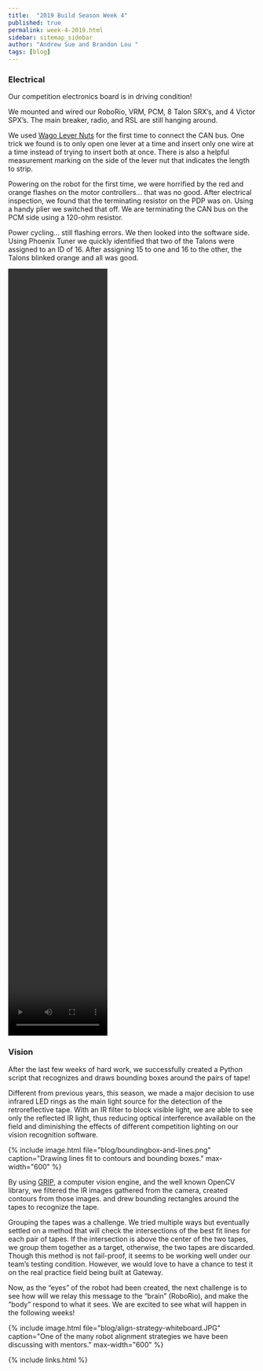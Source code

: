 ```yaml
---
title:  "2019 Build Season Week 4"
published: true
permalink: week-4-2019.html
sidebar: sitemap_sidebar
author: "Andrew Sue and Brandon Lou "
tags: [blog]
---
```


### Electrical

Our competition electronics board is in driving condition!

We mounted and wired our RoboRio, VRM, PCM,  8 Talon SRX’s, and 4 Victor SPX’s. The main breaker, radio, and RSL are still hanging around.

We used [Wago Lever Nuts](https://www.wago.com/221/us/) for the first time to connect the CAN bus. One trick we found is to only open one lever at a time and insert only one wire at a time instead of trying to insert both at once. There is also a helpful measurement marking on the side of the lever nut that indicates the length to strip.

Powering on the robot for the first time, we were horrified by the red and orange flashes on the motor controllers… that was no good. After electrical inspection, we found that the terminating resistor on the PDP was on. Using a handy plier we switched that off. We are terminating the CAN bus on the PCM side using a 120-ohm resistor.

Power cycling…  still flashing errors. We then looked into the software side. Using Phoenix Tuner we quickly identified that two of the Talons were assigned to an ID of 16. After assigning 15 to one and 16 to the other, the Talons blinked orange and all was good.

<video controls="controls" width="40%" height="40%" 
       name="First Drive" src="https://files.slack.com/files-pri/T0GL3JJPM-FFV86K1EW/download/image_from_ios.mov"></video>

### Vision

After the last few weeks of hard work, we successfully created a Python script that recognizes and draws bounding boxes around the pairs of tape!

Different from previous years, this season, we made a major decision to use infrared LED rings as the main light source for the detection of the retroreflective tape. With an IR filter to block visible light, we are able to see only the reflected IR light, thus reducing optical interference available on the field and diminishing the effects of different competition lighting on our vision recognition software.

{% include image.html file="blog/boundingbox-and-lines.png" caption="Drawing lines fit to contours and bounding boxes." max-width="600" %}

By using [GRIP](https://github.com/WPIRoboticsProjects/GRIP), a computer vision engine, and the well known OpenCV library, we filtered the IR images gathered from the camera, created contours from those images. and drew bounding rectangles around the tapes to recognize the tape.

Grouping the tapes was a challenge. We tried multiple ways but eventually settled on a method that will check the intersections of the best fit lines for each pair of tapes. If the intersection is above the center of the two tapes, we group them together as a target, otherwise, the two tapes are discarded. Though this method is not fail-proof, it seems to be working well under our team’s testing condition. However, we would love to have a chance to test it on the real practice field being built at Gateway.

Now, as the “eyes” of the robot had been created, the next challenge is to see how will we relay this message to the “brain” (RoboRio), and make the “body” respond to what it sees. We are excited to see what will happen in the following weeks!

{% include image.html file="blog/align-strategy-whiteboard.JPG" caption="One of the many robot alignment strategies we have been discussing with mentors." max-width="600" %}

{% include links.html %}

